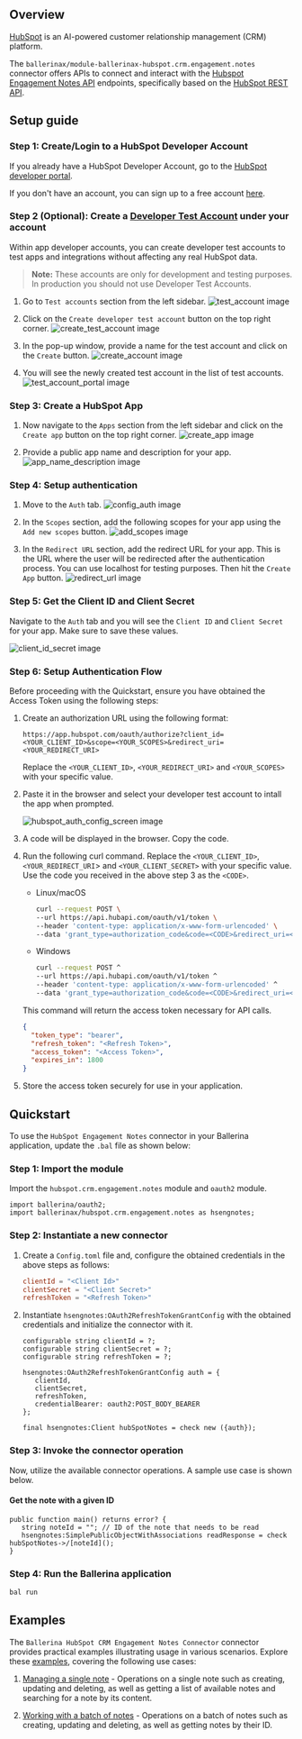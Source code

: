 ## Overview

[HubSpot](https://www.hubspot.com/) is an AI-powered customer relationship management (CRM) platform.

The `ballerinax/module-ballerinax-hubspot.crm.engagement.notes` connector offers APIs to connect and interact with the [Hubspot Engagement Notes API](https://developers.hubspot.com/docs/reference/api/crm/engagements/notes) endpoints, specifically based on the [HubSpot REST API](https://developers.hubspot.com/docs/reference/api/overview).

## Setup guide

### Step 1: Create/Login to a HubSpot Developer Account

If you already have a HubSpot Developer Account, go to the [HubSpot developer portal](https://app.hubspot.com/).

If you don't have an account, you can sign up to a free account [here](https://developers.hubspot.com/get-started).

### Step 2 (Optional): Create a [Developer Test Account](https://developers.hubspot.com/beta-docs/getting-started/account-types#developer-test-accounts) under your account

Within app developer accounts, you can create developer test accounts to test apps and integrations without affecting any real HubSpot data.

 > **Note:** These accounts are only for development and testing purposes. In production you should not use Developer Test Accounts.

1. Go to `Test accounts` section from the left sidebar.
![test_account image](https://raw.githubusercontent.com/ballerina-platform/module-ballerinax-hubspot.crm.engagement.notes/main/docs/setup/resources/test-account.png)

2. Click on the `Create developer test account` button on the top right corner.
![create_test_account image](https://raw.githubusercontent.com/ballerina-platform/module-ballerinax-hubspot.crm.engagement.notes/main/docs/setup/resources/create-test-account.png)

3. In the pop-up window, provide a name for the test account and click on the `Create` button.
![create_account image](https://raw.githubusercontent.com/ballerina-platform/module-ballerinax-hubspot.crm.engagement.notes/main/docs/setup/resources/create-account.png)

4. You will see the newly created test account in the list of test accounts.
![test_account_portal image](https://raw.githubusercontent.com/ballerina-platform/module-ballerinax-hubspot.crm.engagement.notes/main/docs/setup/resources/test-account-portal.png)

### Step 3: Create a HubSpot App

1. Now navigate to the `Apps` section from the left sidebar and click on the `Create app` button on the top right corner.
![create_app image](https://raw.githubusercontent.com/ballerina-platform/module-ballerinax-hubspot.crm.engagement.notes/main/docs/setup/resources/create-app.png)

2. Provide a public app name and description for your app.
![app_name_description image](https://raw.githubusercontent.com/ballerina-platform/module-ballerinax-hubspot.crm.engagement.notes/main/docs/setup/resources/app-name-desc.png)

### Step 4: Setup authentication

1. Move to the `Auth` tab.
![config_auth image](https://raw.githubusercontent.com/ballerina-platform/module-ballerinax-hubspot.crm.engagement.notes/main/docs/setup/resources/config-auth.png)


2. In the `Scopes` section, add the following scopes for your app using the `Add new scopes` button.
![add_scopes image](https://raw.githubusercontent.com/ballerina-platform/module-ballerinax-hubspot.crm.engagement.notes/main/docs/setup/resources/add-scopes.png)

3. In the `Redirect URL` section, add the redirect URL for your app. This is the URL where the user will be redirected after the authentication process. You can use localhost for testing purposes. Then hit the `Create App` button.
![redirect_url image](https://raw.githubusercontent.com/ballerina-platform/module-ballerinax-hubspot.crm.engagement.notes/main/docs/setup/resources/redirect-url.png)

### Step 5: Get the Client ID and Client Secret

Navigate to the `Auth` tab and you will see the `Client ID` and `Client Secret` for your app. Make sure to save these values.

![client_id_secret image](https://raw.githubusercontent.com/ballerina-platform/module-ballerinax-hubspot.crm.engagement.notes/main/docs/setup/resources/client-id-secret.png)

### Step 6: Setup Authentication Flow

Before proceeding with the Quickstart, ensure you have obtained the Access Token using the following steps:

1. Create an authorization URL using the following format:

   ```
   https://app.hubspot.com/oauth/authorize?client_id=<YOUR_CLIENT_ID>&scope=<YOUR_SCOPES>&redirect_uri=<YOUR_REDIRECT_URI>
   ```

   Replace the `<YOUR_CLIENT_ID>`, `<YOUR_REDIRECT_URI>` and `<YOUR_SCOPES>` with your specific value.

2. Paste it in the browser and select your developer test account to intall the app when prompted.

   ![hubspot_auth_config_screen image](https://raw.githubusercontent.com/ballerina-platform/module-ballerinax-hubspot.crm.engagement.notes/main/docs/setup/resources/hubspot-oauth-consent-screen.png)

3. A code will be displayed in the browser. Copy the code.

4. Run the following curl command. Replace the `<YOUR_CLIENT_ID>`, `<YOUR_REDIRECT_URI`> and `<YOUR_CLIENT_SECRET>` with your specific value. Use the code you received in the above step 3 as the `<CODE>`.

   - Linux/macOS

     ```bash
     curl --request POST \
     --url https://api.hubapi.com/oauth/v1/token \
     --header 'content-type: application/x-www-form-urlencoded' \
     --data 'grant_type=authorization_code&code=<CODE>&redirect_uri=<YOUR_REDIRECT_URI>&client_id=<YOUR_CLIENT_ID>&client_secret=<YOUR_CLIENT_SECRET>'
     ```

   - Windows

     ```bash
     curl --request POST ^
     --url https://api.hubapi.com/oauth/v1/token ^
     --header 'content-type: application/x-www-form-urlencoded' ^
     --data 'grant_type=authorization_code&code=<CODE>&redirect_uri=<YOUR_REDIRECT_URI>&client_id=<YOUR_CLIENT_ID>&client_secret=<YOUR_CLIENT_SECRET>'
     ```

   This command will return the access token necessary for API calls.

   ```json
   {
     "token_type": "bearer",
     "refresh_token": "<Refresh Token>",
     "access_token": "<Access Token>",
     "expires_in": 1800
   }
   ```

5. Store the access token securely for use in your application.


## Quickstart

To use the `HubSpot Engagement Notes` connector in your Ballerina application, update the `.bal` file as shown below:

### Step 1: Import the module

Import the `hubspot.crm.engagement.notes` module and `oauth2` module.

```ballerina
import ballerina/oauth2;
import ballerinax/hubspot.crm.engagement.notes as hsengnotes;
```

### Step 2: Instantiate a new connector

1. Create a `Config.toml` file and, configure the obtained credentials in the above steps as follows:

   ```toml
   clientId = "<Client Id>"
   clientSecret = "<Client Secret>"
   refreshToken = "<Refresh Token>"
   ```

2. Instantiate `hsengnotes:OAuth2RefreshTokenGrantConfig` with the obtained credentials and initialize the connector with it.

   ```ballerina 
   configurable string clientId = ?;
   configurable string clientSecret = ?;
   configurable string refreshToken = ?;

   hsengnotes:OAuth2RefreshTokenGrantConfig auth = {
      clientId,
      clientSecret,
      refreshToken,
      credentialBearer: oauth2:POST_BODY_BEARER
   };

   final hsengnotes:Client hubSpotNotes = check new ({auth});
   ```

### Step 3: Invoke the connector operation

Now, utilize the available connector operations. A sample use case is shown below.

#### Get the note with a given ID

```ballerina
public function main() returns error? {
   string noteId = ""; // ID of the note that needs to be read
   hsengnotes:SimplePublicObjectWithAssociations readResponse = check hubSpotNotes->/[noteId]();
}  
```

### Step 4: Run the Ballerina application

```bash
bal run
```

## Examples

The `Ballerina HubSpot CRM Engagement Notes Connector` connector provides practical examples illustrating usage in various scenarios. Explore these [examples](https://github.com/module-ballerinax-hubspot.crm.engagement.notes/tree/main/examples/), covering the following use cases:

1. [Managing a single note](https://github.com/ballerina-platform/module-ballerinax-hubspot.crm.engagement.notes/tree/main/examples/manage_notes) - Operations on a single note such as creating, updating and deleting, as well as getting a list of available notes and searching for a note by its content.

2. [Working with a batch of notes](https://github.com/ballerina-platform/module-ballerinax-hubspot.crm.engagement.notes/tree/main/examples/manage_notes_batch) - Operations on a batch of notes such as creating, updating and deleting, as well as getting notes by their ID.